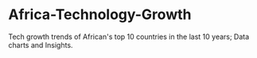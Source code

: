# Africa-Technology-Growth
Tech growth trends of African's top 10 countries in the last 10 years; Data charts and Insights.
